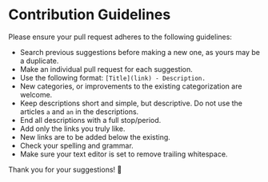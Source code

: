 # Contribution Guidelines

Please ensure your pull request adheres to the following guidelines:

- Search previous suggestions before making a new one, as yours may be a duplicate.
- Make an individual pull request for each suggestion.
- Use the following format: `[Title](link) - Description.`
- New categories, or improvements to the existing categorization are welcome.
- Keep descriptions short and simple, but descriptive. Do not use the articles `a` and `an` in the descriptions.
- End all descriptions with a full stop/period.
- Add only the links you truly like.
- New links are to be added below the existing.
- Check your spelling and grammar.
- Make sure your text editor is set to remove trailing whitespace.

Thank you for your suggestions! 🎉
